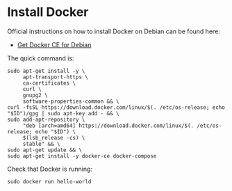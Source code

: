 Install Docker
==============

Official instructions on how to install Docker on Debian can be found here:

- [Get Docker CE for Debian](https://docs.docker.com/install/linux/docker-ce/debian/)

The quick command is:

```
sudo apt-get install -y \
     apt-transport-https \
     ca-certificates \
     curl \
     gnupg2 \
     software-properties-common && \
curl -fsSL https://download.docker.com/linux/$(. /etc/os-release; echo "$ID")/gpg | sudo apt-key add - && \
sudo add-apt-repository \
     "deb [arch=amd64] https://download.docker.com/linux/$(. /etc/os-release; echo "$ID") \
     $(lsb_release -cs) \
     stable" && \
sudo apt-get update && \
sudo apt-get install -y docker-ce docker-compose
```

Check that Docker is running:

```
sudo docker run hello-world
```
